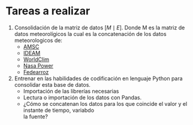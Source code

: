 



# Tareas a realizar 

1. Consolidación de la matriz de datos $[M \mid E]$. 
   Donde M es la matriz de datos meteorolígicos la cual es la concatenación de los datos meteorologicos de: 
     * [AMSC](https://www.antioquiamirasucielo.org/)
     * [IDEAM]()
     * [WorldClim]()
     * [Nasa Power]()
     * [Fedearroz]()
2. Entrenar en las habilidades de codificación en lenguaje Python para consolidar esta base de datos. 
     * Importación de las librerías necesarias 
     * Lectura o importación de los datos con Pandas. 
     * ¿Cómo se concatenan los datos para los que coincide el valor y el instante de tiempo, variabdo  
       la fuente? 


